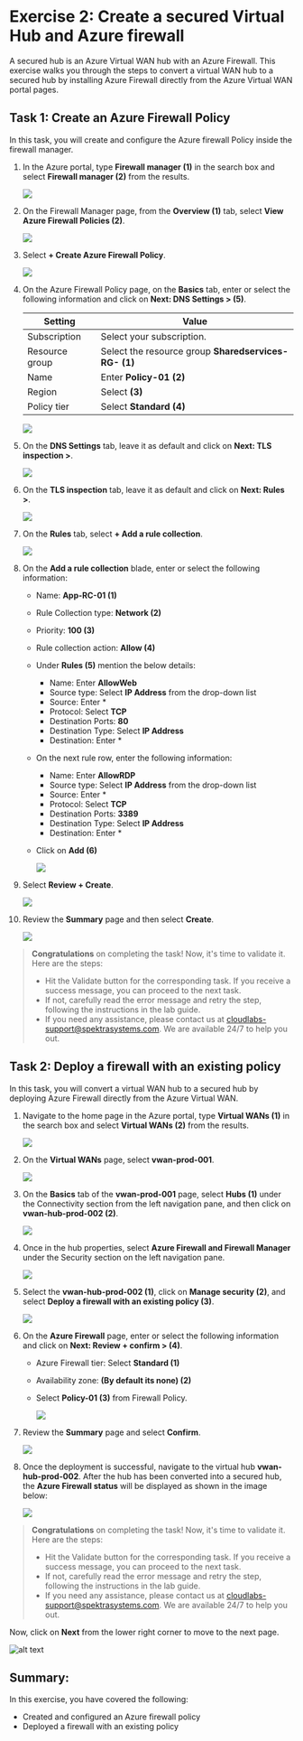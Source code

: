# Exercise 2: Create a secured Virtual Hub and Azure firewall

A secured hub is an Azure Virtual WAN hub with an Azure Firewall. This exercise walks you through the steps to convert a virtual WAN hub to a secured hub by installing Azure Firewall directly from the Azure Virtual WAN portal pages.

## Task 1: Create an Azure Firewall Policy

In this task, you will create and configure the Azure firewall Policy inside the firewall manager.

1. In the Azure portal, type **Firewall manager (1)** in the search box and select **Firewall manager (2)** from the results.
 
   ![](media/1.png)
 
1. On the Firewall Manager page, from the **Overview (1)** tab, select **View Azure Firewall Policies (2)**.
 
   ![](./media/09052025(5).png)
 
1. Select **+ Create Azure Firewall Policy**.

   ![](./media/09052025(6).png)
 
1. On the Azure Firewall Policy page, on the **Basics** tab, enter or select the following information and click on **Next: DNS Settings > (5)**.
 
   | **Setting**      | **Value**                                                    |
   | ---------------- | ------------------------------------------------------------ |
   | Subscription     | Select your subscription.                                    |
   | Resource group   | Select the resource group **Sharedservices-RG-<inject key="DeploymentID" enableCopy="false"/> (1)** |
   | Name             | Enter **Policy-01 (2)**                                      |
   | Region           | Select **<inject key="Sharedservices-RG Region" enableCopy="false"/> (3)** |
   | Policy tier      | Select **Standard (4)**                                      |
 
    ![](media/4.png)
 
1. On the **DNS Settings** tab, leave it as default and click on **Next: TLS inspection >**.
 
   ![](media/5.png)
 
1. On the **TLS inspection** tab, leave it as default and click on **Next: Rules >**.
 
   ![](media/6.png)

1. On the **Rules** tab, select **+ Add a rule collection**.

   ![](media/7.png)
 
1. On the **Add a rule collection** blade, enter or select the following information:
 
    - Name: **App-RC-01 (1)**
    - Rule Collection type: **Network (2)**
    - Priority: **100 (3)**
    - Rule collection action: **Allow (4)**
    - Under **Rules (5)** mention the below details:
      - Name: Enter **AllowWeb**
      - Source type: Select **IP Address** from the drop-down list
      - Source: Enter *
      - Protocol: Select **TCP**
      - Destination Ports: **80**
      - Destination Type: Select **IP Address**
      - Destination: Enter *
    - On the next rule row, enter the following information:
      - Name: Enter **AllowRDP**
      - Source type: Select **IP Address** from the drop-down list
      - Source: Enter *
      - Protocol: Select **TCP**
      - Destination Ports: **3389**
      - Destination Type: Select **IP Address**
      - Destination: Enter *
    - Click on **Add (6)**
 
      ![](media/8.png)
 
1. Select **Review + Create**.
 
   ![](media/9.png)
 
1. Review the **Summary** page and then select **Create**.
 
   ![](media/10.png)

> **Congratulations** on completing the task! Now, it's time to validate it. Here are the steps:
> - Hit the Validate button for the corresponding task. If you receive a success message, you can proceed to the next task. 
> - If not, carefully read the error message and retry the step, following the instructions in the lab guide. 
> - If you need any assistance, please contact us at cloudlabs-support@spektrasystems.com. We are available 24/7 to help you out.

<validation step="ca8e498a-a72e-40ea-afb4-5c1fae48fd82" />

## Task 2: Deploy a firewall with an existing policy

In this task, you will convert a virtual WAN hub to a secured hub by deploying Azure Firewall directly from the Azure Virtual WAN.

1. Navigate to the home page in the Azure portal, type **Virtual WANs (1)** in the search box and select **Virtual WANs (2)** from the results.

   ![](media/11.png)

1. On the **Virtual WANs** page, select **vwan-prod-001**.

   ![](media/12.png)

1. On the **Basics** tab of the **vwan-prod-001** page, select **Hubs (1)** under the Connectivity section from the left navigation pane, and then click on **vwan-hub-prod-002 (2)**.

   ![](media/09052025(13).png)

1. Once in the hub properties, select **Azure Firewall and Firewall Manager** under the Security section on the left navigation pane.

   ![](media/14.png)

1. Select the **vwan-hub-prod-002 (1)**, click on **Manage security (2)**, and select **Deploy a firewall with an existing policy (3)**.

   ![](media/09052025(14).png)

1. On the **Azure Firewall** page, enter or select the following information and click on **Next: Review + confirm > (4)**.

    - Azure Firewall tier: Select **Standard (1)**

    - Availability zone: **(By default its none) (2)** 

    - Select **Policy-01 (3)** from Firewall Policy.

       ![](media/09052025(15).png)
      
1. Review the **Summary** page and select **Confirm**. 

   ![](media/17.png)
 
1. Once the deployment is successful, navigate to the virtual hub **vwan-hub-prod-002**. After the hub has been converted into a secured hub, the **Azure Firewall status** will be displayed as shown in the image below:

   ![](media/09052025(16).png)

> **Congratulations** on completing the task! Now, it's time to validate it. Here are the steps:
> - Hit the Validate button for the corresponding task. If you receive a success message, you can proceed to the next task. 
> - If not, carefully read the error message and retry the step, following the instructions in the lab guide. 
> - If you need any assistance, please contact us at cloudlabs-support@spektrasystems.com. We are available 24/7 to help you out.

<validation step="eb34d716-1e91-40d9-bc37-bf05f4fcea1a" />

Now, click on **Next** from the lower right corner to move to the next page.

![alt text](image.png)

## Summary:

In this exercise, you have covered the following:

- Created and configured an Azure firewall policy
- Deployed a firewall with an existing policy
